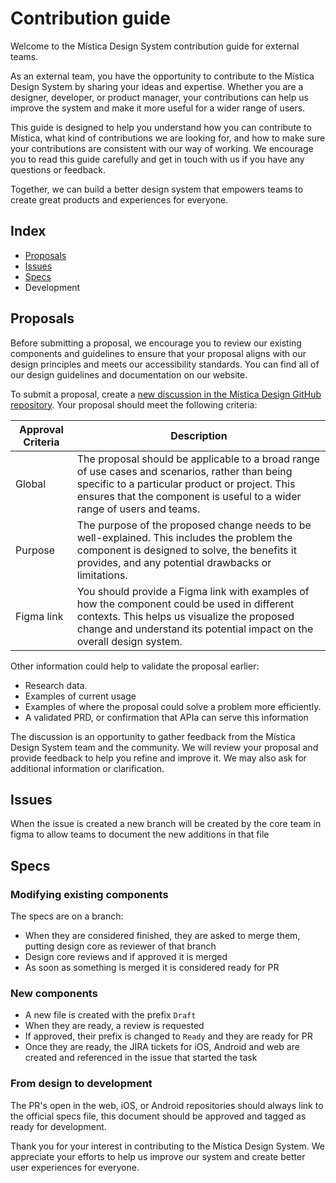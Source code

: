 # Contribution guide

Welcome to the Mística Design System contribution guide for external teams.

As an external team, you have the opportunity to contribute to the Mística Design System by sharing your ideas and expertise.
Whether you are a designer, developer, or product manager, your contributions can help us improve the system and make it more useful for a wider range of users.

This guide is designed to help you understand how you can contribute to Mística, what kind of contributions we are looking for, and how to make sure your contributions are consistent with our way of working.
We encourage you to read this guide carefully and get in touch with us if you have any questions or feedback.

Together, we can build a better design system that empowers teams to create great products and experiences for everyone.

## Index

- [Proposals](#proposals)
- [Issues](#issues)
- [Specs](#specs)
- Development

## Proposals

Before submitting a proposal, we encourage you to review our existing components and guidelines to ensure that your proposal aligns with our design principles and meets our accessibility standards. You can find all of our design guidelines and documentation on our website.

To submit a proposal, create a [new discussion in the Mística Design GitHub repository](https://github.com/Telefonica/mistica-design/discussions).
Your proposal should meet the following criteria:

| Approval Criteria | Description                                                                                                                                                                                                                  |
| ----------------- | ---------------------------------------------------------------------------------------------------------------------------------------------------------------------------------------------------------------------------- |
| Global            | The proposal should be applicable to a broad range of use cases and scenarios, rather than being specific to a particular product or project. This ensures that the component is useful to a wider range of users and teams. |
| Purpose           | The purpose of the proposed change needs to be well-explained. This includes the problem the component is designed to solve, the benefits it provides, and any potential drawbacks or limitations.                           |
| Figma link        | You should provide a Figma link with examples of how the component could be used in different contexts. This helps us visualize the proposed change and understand its potential impact on the overall design system.        |

Other information could help to validate the proposal earlier:

- Research data.
- Examples of current usage
- Examples of where the proposal could solve a problem more efficiently.
- A validated PRD, or confirmation that APIa can serve this information

The discussion is an opportunity to gather feedback from the Mística Design System team and the community.
We will review your proposal and provide feedback to help you refine and improve it. We may also ask for additional information or clarification.

## Issues

When the issue is created a new branch will be created by the core team in figma to allow teams to document the new additions in that file

## Specs

### Modifying existing components

The specs are on a branch:

- When they are considered finished, they are asked to merge them, putting design core as reviewer of that branch
- Design core reviews and if approved it is merged
- As soon as something is merged it is considered ready for PR

### New components

- A new file is created with the prefix `Draft`
- When they are ready, a review is requested
- If approved, their prefix is ​​changed to `Ready` and they are ready for PR
- Once they are ready, the JIRA tickets for iOS, Android and web are created and referenced in the issue that started the task

### From design to development

The PR's open in the web, iOS, or Android repositories should always link to the official specs file, this document should be approved and tagged as ready for development.

Thank you for your interest in contributing to the Mística Design System.
We appreciate your efforts to help us improve our system and create better user experiences for everyone.
